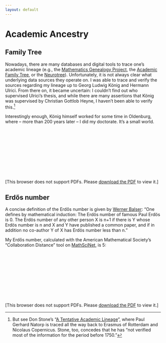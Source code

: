 ```yaml
---
layout: default
---
```


# Academic Ancestry

## Family Tree

Nowadays, there are many databases and digital tools to trace one’s academic lineage (e.g., the [Mathematics Genealogy Project](https://www.genealogy.math.ndsu.nodak.edu/), the [Academic Family Tree](https://academictree.org/), or the [Neurotree](https://neurotree.org/neurotree/)). Unfortunately, it is not always clear what underlying data sources they operate on. I was able to trace and verify the sources regarding my lineage up to Georg Ludwig König and Hermann Ulrici. From there on, it became uncertain: I couldn’t find out who supervised Ulrici’s thesis, and while there are many assertions that König was supervised by Christian Gottlob Heyne, I haven’t been able to verify this.[^1]

Interestingly enough, König himself worked for some time in Oldenburg, where – more than 200 years later – I did my doctorate. It’s a small world.

<object data="https://alephmembeth.github.io/files/tree.pdf" type="application/pdf" width="1000px" height="500px">
   <embed src="https://alephmembeth.github.io/files/tree.pdf">
      <p>[This browser does not support PDFs. Please <a href="https://alephmembeth.github.io/files/tree.pdf">download the PDF</a> to view it.]</p>
   </embed>
</object>

## Erdős number

A concise definition of the Erdős number is given by [Werner Balser](https://www.uni-ulm.de/en/mawi/iaa/members/ehemalige/prof-dr-werner-balser/my-erdoes-number/): “One defines by mathematical induction: The Erdös number of famous Paul Erdös is 0. The Erdös number of any other person X is n+1 if there is Y whose Erdös number is n and X and Y have published a common paper, and if in addition no co-author Y of X has Erdös number less than n.”

My Erdős number, calculated with the American Mathematical Society’s “Collaboration Distance” tool on [MathSciNet](https://mathscinet.ams.org/mathscinet/freetools/collab-dist), is 5:

<object data="https://alephmembeth.github.io/files/erdős.pdf" type="application/pdf" width="1000px" height="500px">
   <embed src="https://alephmembeth.github.io/files/erdős.pdf">
      <p>[This browser does not support PDFs. Please <a href="https://alephmembeth.github.io/files/erdős.pdf">download the PDF</a> to view it.]</p>
   </embed>
</object>

[^1]: But see Don Stone’s “[A Tentative Academic Lineage](https://donstonetech.com/Charts/AcademicGenealogy/StoneAcademicGenealogy.htm)”, where Paul Gerhard Natorp is traced all the way back to Erasmus of Rotterdam and Nicolaus Copernicus. Stone, too, concedes that he has “not verified most of the information for the period before 1750.”
